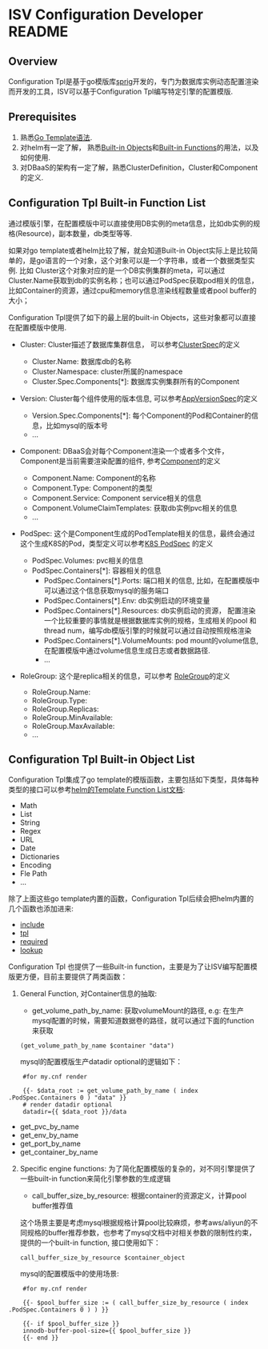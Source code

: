 # ISV Configuration Developer README

## Overview

Configuration Tpl是基于go模版库[sprig](https://github.com/Masterminds/sprig)开发的，专门为数据库实例动态配置渲染而开发的工具，ISV可以基于Configuration Tpl编写特定引擎的配置模版.

## Prerequisites

1. 熟悉[Go Template语法](https://pkg.go.dev/text/template#pkg-overview).
2. 对helm有一定了解， 熟悉[Built-in Objects](https://helm.sh/docs/chart_template_guide/builtin_objects/)和[Built-in Functions](https://helm.sh/docs/chart_template_guide/function_list/)的用法，以及如何使用.
3. 对DBaaS的架构有一定了解，熟悉ClusterDefinition，Cluster和Component的定义.

## Configuration Tpl Built-in Function List

通过模版引擎，在配置模版中可以直接使用DB实例的meta信息，比如db实例的规格(Resource)，副本数量，db类型等等.

如果对go template或者helm比较了解，就会知道Built-in Object实际上是比较简单的，是go语言的一个对象，这个对象可以是一个字符串，或者一个数据类型实例. 比如 Cluster这个对象对应的是一个DB实例集群的meta，可以通过Cluster.Name获取到db的实例名称；也可以通过PodSpec获取pod相关的信息，比如Container的资源，通过cpu和memory信息渲染线程数量或者pool buffer的大小；


Configuration Tpl提供了如下的最上层的built-in Objects，这些对象都可以直接在配置模版中使用.

* Cluster:  Cluster描述了数据库集群信息， 可以参考[ClusterSpec](../../apis/dbaas/v1alpha1/cluster_types.go)的定义
    * Cluster.Name: 数据库db的名称
    * Cluster.Namespace: cluster所属的namespace
    * Cluster.Spec.Components[*]: 数据库实例集群所有的Component
     
* Version: Cluster每个组件使用的版本信息, 可以参考[AppVersionSpec](../../apis/dbaas/v1alpha1/appversion_types.go)的定义
    * Version.Spec.Components[*]: 每个Component的Pod和Container的信息，比如mysql的版本号
    * ...

* Component: DBaaS会对每个Component渲染一个或者多个文件，Component是当前需要渲染配置的组件, 参考[Component](../../apis/dbaas/v1alpha1/type.go)的定义
    * Component.Name: Component的名称
    * Component.Type: Component的类型
    * Component.Service: Component  service相关的信息
    * Component.VolumeClaimTemplates: 获取db实例pvc相关的信息
    * ...

* PodSpec: 这个是Component生成的PodTemplate相关的信息，最终会通过这个生成K8S的Pod，类型定义可以参考[K8S PodSpec](https://github.com/kubernetes/kubernetes/blob/master/staging/src/k8s.io/api/core/v1/types.go) 的定义
    * PodSpec.Volumes: pvc相关的信息 
    * PodSpec.Containers[*]: 容器相关的信息
      * PodSpec.Containers[*].Ports: 端口相关的信息, 比如，在配置模版中可以通过这个信息获取mysql的服务端口
      * PodSpec.Containers[*].Env: db实例启动的环境变量
      * PodSpec.Containers[*].Resources: db实例启动的资源， 配置渲染一个比较重要的事情就是根据数据库实例的规格，生成相关的pool 和thread num，编写db模版引擎的时候就可以通过自动按照规格渲染
      * PodSpec.Containers[*].VolumeMounts: pod mount的volume信息, 在配置模版中通过volume信息生成日志或者数据路径.
      * ...

* RoleGroup: 这个是replica相关的信息，可以参考 [RoleGroup](../../apis/dbaas/v1alpha1/type.go)的定义
    * RoleGroup.Name: 
    * RoleGroup.Type:
    * RoleGroup.Replicas:
    * RoleGroup.MinAvailable:
    * RoleGroup.MaxAvailable:
    * ...


## Configuration Tpl Built-in Object List

Configuration Tpl集成了go template的模版函数，主要包括如下类型，具体每种类型的接口可以参考[helm的Template Function List文档](https://helm.sh/docs/chart_template_guide/function_list/):

* Math
* List
* String
* Regex
* URL
* Date
* Dictionaries
* Encoding
* Fle Path
* ...

除了上面这些go template内置的函数，Configuration Tpl后续会把helm内置的几个函数也添加进来:

* [include](https://helm.sh/docs/howto/charts_tips_and_tricks/#using-the-include-function) 
* [tpl](https://helm.sh/docs/howto/charts_tips_and_tricks/#using-the-tpl-function)
* [required](https://helm.sh/docs/howto/charts_tips_and_tricks/#using-the-required-function)
* [lookup](https://helm.sh/docs/chart_template_guide/functions_and_pipelines/#using-the-lookup-function)

Configuration Tpl 也提供了一些Built-in function，主要是为了让ISV编写配置模版更方便，目前主要提供了两类函数：

1. General Function, 对Container信息的抽取:
   * get_volume_path_by_name: 获取volumeMount的路径, e.g: 在生产mysql配置的时候，需要知道数据卷的路径，就可以通过下面的function来获取
   
    `(get_volume_path_by_name $container "data")`

    mysql的配置模版生产datadir optional的逻辑如下：
```
    #for my.cnf render
    
    {{- $data_root := get_volume_path_by_name ( index .PodSpec.Containers 0 ) "data" }}
    # render datadir optional
    datadir={{ $data_root }}/data
```
   
   * get_pvc_by_name
   * get_env_by_name
   * get_port_by_name
   * get_container_by_name

2. Specific engine functions: 为了简化配置模版的复杂的，对不同引擎提供了一些built-in function来简化引擎参数的生成逻辑

   * call_buffer_size_by_resource: 根据container的资源定义，计算pool buffer推荐值 
   
    这个场景主要是考虑mysql根据规格计算pool比较麻烦，参考aws/aliyun的不同规格的buffer推荐参数，也参考了mysql文档中对相关参数的限制性约束，提供的一个built-in function, 接口使用如下：
 
   ` call_buffer_size_by_resource $container_object `
 
   mysql的配置模版中的使用场景:
```
    #for my.cnf render
    
    {{- $pool_buffer_size := ( call_buffer_size_by_resource ( index .PodSpec.Containers 0 ) ) }}

    {{- if $pool_buffer_size }}
    innodb-buffer-pool-size={{ $pool_buffer_size }}
    {{- end }}
```